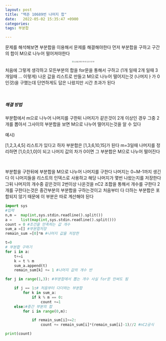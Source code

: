 ```yaml
---
layout: post
title: "백준 10689번 나머지 합"
date:   2022-05-02 15:35:47 +0900
categories:
tags: 부분합

---
```


문제를 해석해보면 부분합을 이용해서 문제를 해결해야한다 먼저 부분합을 구하고 구간의 합이 M으로 나누어 떨어져야한다

<center>
<img  alt="스크린샷 2022-05-02 오후 9 22 50" src="https://user-images.githubusercontent.com/80758613/166232956-32883f66-5542-4c28-85bd-417addbec5a2.png" style="zoom:30%;">
</center> 

처음에 그렇게 생각하고 모든부분의 합을 for문을 통해서 구하고 (1개 일때 2개 일때 3개일때 ... 이렇게) 나온 값을 리스트로 만들고 M으로 나누어 떨어지는것 (나머지ㅏ가 0인것)을 구했는데 단연하게도 답은 나왔지만 시간 초과가 된다

&nbsp;

##### 해결 방법

부분합에서 m으로 나누어 나머지를 구한뒤 나머지가 같은것이 2개 이상인 경우 그중 2개를 뽑아서 그사이의 부분합을 보면 M으로 나누어 떨어지는것을 알 수 있다 

예시)

[1,2,3,4,5] 리스트가 있다고 하자 부분합은 [1,3,6,10,15]가 된다 m=3일때 나머지를 정리하면 [1,0,0,1,0]이 되고 나머지 값의 차가 0이면 그 부분합은 M으로 나누어 떨어진다

&nbsp;

부분합을 구한뒤에 부분합을 M으로 나누어 나머지를 구한다 나머지는 0~M-1까지 생긴다 이 나머지들을 리스트의 인덱스로 사용하고 해당 나머지가 몇번 나왔는지를 저장한다 그뒤 나머지의 개수중 같은것이 2번이상 나온것을 nC2 조합을 통해서 개수를 구한다 2개를 구한다는것은 중간부분의 부분합을 구하는것이고 처음부터 다 더하는 부분합은 포합되지 않기 때문에 이 부분은 따로 계산해야 된다

```python
import sys
#입력
n,m =  map(int,sys.stdin.readline().split())
a =    list(map(int,sys.stdin.readline().split()))
count = 0 #조건을 만족하는 값 개수
sum_a =[] #부분합저장 
remain_sum =[0]*m #나머지 값을 저장한

t=0
# 부분합 구하기
for i in a:
    t+=i
    k = t % m
    sum_a.append(t)
    remain_sum[k] += 1 #나머지 값의 개수 반

for j in range(1,3): #부분합에서 뽑는 개수 사실 for문 안써도 됨

    if j == 1:# 처음부터 다더하는 부분합
        for k in sum_a:
            if k % m == 0:
                count +=1        
    else:#중간 부분의 합
        for i in range(0,m):

            if remain_sum[i]>=2:
                count += remain_sum[i]*(remain_sum[i]-1)//2 #nC2공식

print(count)
```
